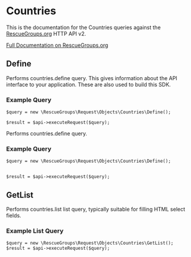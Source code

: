 # Countries

This is the documentation for the Countries queries against the [RescueGroups.org](https://www.rescuegroups.org/) HTTP API v2.

[Full Documentation on RescueGroups.org](https://userguide.rescuegroups.org/display/APIDG/Object+definitions#Objectdefinitions-countries)

## Define
Performs countries.define query. This gives information about the API interface to your application. These are also used to build this SDK.

### Example Query

    $query = new \RescueGroups\Request\Objects\Countries\Define();

    $result = $api->executeRequest($query);
Performs countries.define query.

### Example Query

    $query = new \RescueGroups\Request\Objects\Countries\Define();


    $result = $api->executeRequest($query);

## GetList
Performs countries.list list query, typically suitable for filling HTML select fields.

### Example List Query

    $query = new \RescueGroups\Request\Objects\Countries\GetList();
    $result = $api->executeRequest($query);
